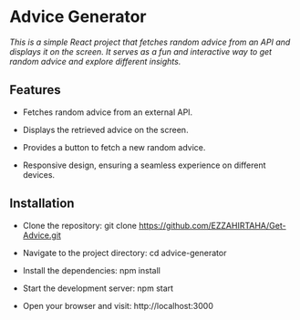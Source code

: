 # Advice Generator




<i>This is a simple React project that fetches random advice from an API and displays it on the screen. It serves as a fun and interactive way to get random advice and explore different insights.</i>



## Features

- Fetches random advice from an external API.

- Displays the retrieved advice on the screen.

- Provides a button to fetch a new random advice.

- Responsive design, ensuring a seamless experience on different devices.


## Installation

- Clone the repository: git clone https://github.com/EZZAHIRTAHA/Get-Advice.git

- Navigate to the project directory: cd advice-generator

- Install the dependencies: npm install

- Start the development server: npm start

- Open your browser and visit: http://localhost:3000
